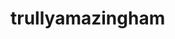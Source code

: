# trullyamazingham
<!DOCTYPE html>
<html lang="pt-br">
<head>
 <meta charset="UTF-8">
 <meta name="viewport" content="wifth=device-width, initial-scale=1.0">
 <title>Home | Nossa Escola</title>
 <link rel="stylesheet" href="style.css">
</head>
